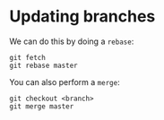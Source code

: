 # Updating branches

We can do this by doing a `rebase`:

```git
git fetch
git rebase master
```

You can also perform a `merge`:

```git
git checkout <branch>
git merge master
```
